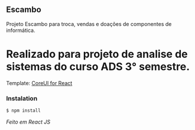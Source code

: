 ## Escambo

Projeto Escambo para troca, vendas e doações de componentes de informática.<br/>

# Realizado para projeto de analise de sistemas do curso ADS 3° semestre.<br/>
Template: <a href="https://coreui.io/react" target="_blank">CoreUI for React</a>

### Instalation

``` bash
$ npm install
```
 *Feito em React JS*
